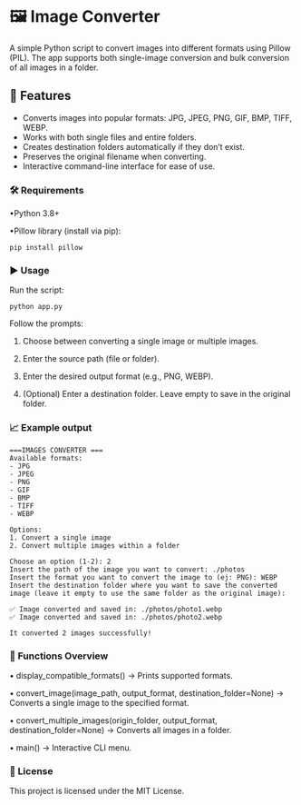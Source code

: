 # 🖼️ Image Converter

A simple Python script to convert images into different formats using Pillow (PIL). The app supports both single-image conversion and bulk conversion of all images in a folder.

## 🚀 Features

- Converts images into popular formats: JPG, JPEG, PNG, GIF, BMP, TIFF, WEBP.
- Works with both single files and entire folders.
- Creates destination folders automatically if they don’t exist.
- Preserves the original filename when converting.
- Interactive command-line interface for ease of use.

### 🛠️ Requirements

•Python 3.8+

•Pillow library (install via pip):

    pip install pillow

### ▶️ Usage

Run the script:

    python app.py


Follow the prompts:

1. Choose between converting a single image or multiple images.

2. Enter the source path (file or folder).

3. Enter the desired output format (e.g., PNG, WEBP).

4. (Optional) Enter a destination folder. Leave empty to save in the original folder.

### 📈 Example output
    ===IMAGES CONVERTER ===
    Available formats:
    - JPG
    - JPEG
    - PNG
    - GIF
    - BMP
    - TIFF
    - WEBP
    
    Options:
    1. Convert a single image
    2. Convert multiple images within a folder
    
    Choose an option (1-2): 2
    Insert the path of the image you want to convert: ./photos
    Insert the format you want to convert the image to (ej: PNG): WEBP
    Insert the destination folder where you want to save the converted image (leave it empty to use the same folder as the original image):
    
    ✅ Image converted and saved in: ./photos/photo1.webp
    ✅ Image converted and saved in: ./photos/photo2.webp
    
    It converted 2 images successfully!

### 🧩 Functions Overview

• display_compatible_formats() → Prints supported formats.

• convert_image(image_path, output_format, destination_folder=None) → Converts a single image to the specified format.

• convert_multiple_images(origin_folder, output_format, destination_folder=None) → Converts all images in a folder.

• main() → Interactive CLI menu.

### 📜 License

This project is licensed under the MIT License.
